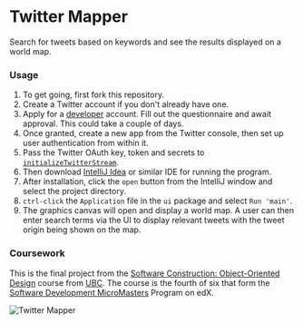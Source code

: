 # Twitter Mapper

Search for tweets based on keywords and see the results displayed on a world map.

### Usage

1. To get going, first fork this repository.
2. Create a Twitter account if you don't already have one.
3. Apply for a [developer](https://apps.twitter.com/) account. Fill out the questionnaire and await approval. This could take a couple of days.
4. Once granted, create a new app from the Twitter console, then set up user authentication from within it.
5. Pass the Twitter OAuth key, token and secrets to [`initializeTwitterStream`](https://github.com/Isoaxe/twitter-mapper/blob/main/src/twitter/LiveTwitterSource.java#L47-L50).
6. Then download [IntelliJ Idea](https://www.jetbrains.com/idea/) or similar IDE for running the program.
7. After installation, click the `open` button from the IntelliJ window and select the project directory.
8. `ctrl-click` the `Application` file in the `ui` package and select `Run 'main'`.
9. The graphics canvas will open and display a world map. A user can then enter search terms via the UI to display relevant tweets with the tweet origin being shown on the map.

### Coursework

This is the final project from the [Software Construction: Object-Oriented Design](https://www.edx.org/course/software-construction-object-oriented-design) course from [UBC](https://www.ubc.ca/). The course is the fourth of six that form the [Software Development MicroMasters](https://www.edx.org/micromasters/ubcx-software-development) Program on edX.

![Twitter Mapper](./data/twitter_mapper.png?raw=true)